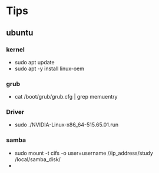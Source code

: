 # Tips

## ubuntu
### kernel
- sudo apt update
- sudo apt -y install linux-oem

### grub
- cat /boot/grub/grub.cfg | grep memuentry

### Driver
- sudo ./NVIDIA-Linux-x86_64-515.65.01.run

### samba
- sudo mount -t cifs -o user=username  //ip_address/study  /local/samba_disk/
- 

